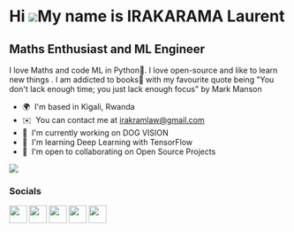Hi ![](https://user-images.githubusercontent.com/18350557/176309783-0785949b-9127-417c-8b55-ab5a4333674e.gif)My name is IRAKARAMA Laurent
=========================================================================================================================================

Maths Enthusiast and ML Engineer
------------------------------

I love Maths and code ML in Python🐍. I love open-source and like to learn new things . I am addicted to books📖 with my favourite quote being "You don't lack enough time; you just lack enough focus" by Mark Manson

* 🌍  I'm based in Kigali, Rwanda
* ✉️  You can contact me at [irakramlaw@gmail.com](mailto:irakramlaw@gmail.com)
* 🚀  I'm currently working on DOG VISION
* 🧠  I'm learning Deep Learning with TensorFlow
* 🤝  I'm open to collaborating on Open Source Projects

<a href="https://www.twitter.com/I_6lack" target="_blank" rel="noreferrer"><img
src="https://img.shields.io/twitter/follow/IrakaramaLaw?logo=twitter&style=for-the-badge&color=0891b2&labelColor=1c1917"
/></a>


### Socials

<p align="left"> <a href="https://www.github.com/Laurent-I" target="_blank" rel="noreferrer"><img src="https://raw.githubusercontent.com/danielcranney/readme-generator/main/public/icons/socials/github.svg" width="32" height="32" /></a> <a href="https://laureact.hashnode.dev" target="_blank" rel="noreferrer"><img src="https://raw.githubusercontent.com/danielcranney/readme-generator/main/public/icons/socials/hashnode.svg" width="32" height="32" /></a> <a href="http://www.instagram.com/irakram_law07" target="_blank" rel="noreferrer"><img src="https://raw.githubusercontent.com/danielcranney/readme-generator/main/public/icons/socials/instagram.svg" width="32" height="32" /></a> <a href="https://www.linkedin.com/in/Laurent-I" target="_blank" rel="noreferrer"><img src="https://raw.githubusercontent.com/danielcranney/readme-generator/main/public/icons/socials/linkedin.svg" width="32" height="32" /></a> <a href="https://www.twitter.com/IrakaramaLaw" target="_blank" rel="noreferrer"><img src="https://raw.githubusercontent.com/danielcranney/readme-generator/main/public/icons/socials/twitter.svg" width="32" height="32" /></a></p>
